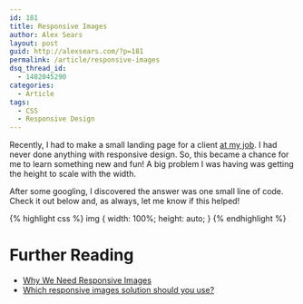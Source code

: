 ```yaml
---
id: 181
title: Responsive Images
author: Alex Sears
layout: post
guid: http://alexsears.com/?p=181
permalink: /article/responsive-images
dsq_thread_id:
  - 1482045290
categories:
  - Article
tags:
  - CSS
  - Responsive Design
---
```

Recently, I had to make a small landing page for a client [at my job][1]. I had never done anything with responsive design. So, this became a chance for me to learn something new and fun! A big problem I was having was getting the height to scale with the width.

<!--more-->

After some googling, I discovered the answer was one small line of code. Check it out below and, as always, let me know if this helped!

{% highlight css %}
img {
    width: 100%;
    height: auto;
}
{% endhighlight %}

# Further Reading

  * [Why We Need Responsive Images][2]
  * [Which responsive images solution should you use?][3]

 [1]: http://infotrustllc.com/
 [2]: http://timkadlec.com/2013/06/why-we-need-responsive-images/
 [3]: http://css-tricks.com/which-responsive-images-solution-should-you-use/